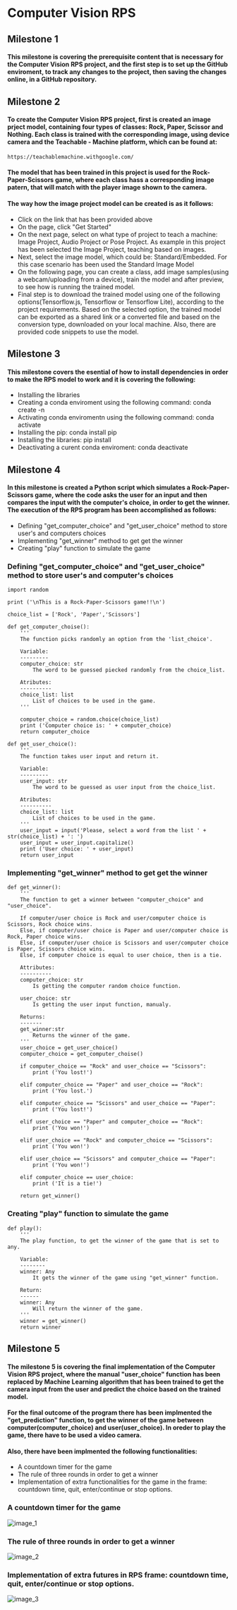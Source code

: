 # Computer Vision RPS
## Milestone 1
#### This milestone is covering the prerequisite content that is necessary for the Computer Vision RPS project, and the first step is to set up the GitHub enviroment, to track any changes to the project, then saving the changes online, in a GitHub repository. 

## Milestone 2
#### To create the Computer Vision RPS project, first is created an image prject model, containing four types of classes: Rock, Paper, Scissor and Nothing. Each class is trained with the corresponding image, using device camera and the Teachable - Machine platform, which can be found at: 
```
https://teachablemachine.withgoogle.com/
```
#### The model that has been trained in this project is used for the Rock-Paper-Scissors game, where each class hass a corresponding image patern, that will match with the player image shown to the camera. 
#### The way how the image project model can be created is as it follows:
* Click on the link that has been provided above
* On the page, click "Get Started"
* On the next page, select on what type of project to teach a machine: Image Project, Audio Project or Pose Project. As example in this project has been selected the Image Project, teaching based on images.
* Next, select the image model, which could be: Standard/Embedded. For this case scenario has been used the Standard Image Model
* On the following page, you can create a class, add image samples(using a webcam/uploading from a device), train the model and after preview, to see how is running the trained model.
* Final step is to download the trained model using one of the following options(Tensorflow.js, Tensorflow or Tensorflow Lite), according to the project requirements. Based on the selected option, the trained model can be exported as a shared link or a converted file and based on the conversion type, downloaded on your local machine. Also, there are provided code snippets to use the model.

## Milestone 3
#### This milestone covers the esential of how to install dependencies in order to make the RPS model to work and it is covering the following: 
* Installing the libraries
* Creating a conda enviroment using the following command: conda create -n <name of enviroment>
* Activating conda enviromentn using the following command: conda activate <name of enviroment>
* Installing the pip: conda install pip
* Installing the libraries: pip install <name of library>
* Deactivating a curent conda enviroment: conda deactivate

## Milestone 4
#### In this milestone is created a Python script which simulates a Rock-Paper-Scissors game, where the code asks the user for an input and then compares the input with the computer's choice, in order to get the winner. The execution of the RPS program has been accomplished as follows:
* Defining "get_computer_choice" and "get_user_choice" method to store user's and computers choices
* Implementing "get_winner" method to get get the winner
* Creating "play" function to simulate the game

### Defining "get_computer_choice" and "get_user_choice" method to store user's and computer's choices
```
import random

print ('\nThis is a Rock-Paper-Scissors game!!\n')

choice_list = ['Rock', 'Paper','Scissors']

def get_computer_choise():
    '''
    The function picks randomly an option from the 'list_choice'.
    
    Variable:
    ---------
    computer_choice: str
        The word to be guessed piecked randomly from the choice_list.
    
    Atributes:
    ----------
    choice_list: list
        List of choices to be used in the game.
    '''
    
    computer_choice = random.choice(choice_list)
    print ('Computer choice is: ' + computer_choice)
    return computer_choice

def get_user_choice():
    '''
    The function takes user input and return it.
    
    Variable:
    ---------
    user_input: str
        The word to be guessed as user input from the choice_list.
    
    Atributes:
    ----------
    choice_list: list
        List of choices to be used in the game.
    '''
    user_input = input('Please, select a word from the list ' + str(choice_list) + ': ')
    user_input = user_input.capitalize()
    print ('User choice: ' + user_input)
    return user_input
```
### Implementing "get_winner" method to get get the winner
```
def get_winner():
    '''
    The function to get a winner between "computer_choice" and "user_choice".
    
    If computer/user choice is Rock and user/computer choice is Scissors, Rock choice wins.
    Else, if computer/user choice is Paper and user/computer choice is Rock, Paper choice wins.
    Else, if computer/user choice is Scissors and user/computer choice is Paper, Scissors choice wins.
    Else, if computer choice is equal to user choice, then is a tie.
    
    Attributes:
    ----------
    computer_choice: str
        Is getting the computer random choice function.

    user_choice: str
        Is getting the user input function, manualy.

    Returns:
    -------
    get_winner:str
        Returns the winner of the game.
    '''
    user_choice = get_user_choice()
    computer_choice = get_computer_choise()
    
    if computer_choice == "Rock" and user_choice == "Scissors":
        print ('You lost!')
        
    elif computer_choice == "Paper" and user_choice == "Rock":
        print ('You lost.')
        
    elif computer_choice == "Scissors" and user_choice == "Paper":
        print ('You lost!')
    
    elif user_choice == "Paper" and computer_choice == "Rock":
        print ('You won!')
        
    elif user_choice == "Rock" and computer_choice == "Scissors":
        print ('You won!')
        
    elif user_choice == "Scissors" and computer_choice == "Paper":
        print ('You won!')
    
    elif computer_choice == user_choice:
        print ('It is a tie!')
    
    return get_winner()
```
### Creating "play" function to simulate the game
```
def play():
    '''
    The play function, to get the winner of the game that is set to any.
    
    Variable:
    --------
    winner: Any
        It gets the winner of the game using "get_winner" function.
        
    Return:
    ------
    winner: Any
        Will return the winner of the game.
    '''
    winner = get_winner()
    return winner

```
## Milestone 5

#### The milestone 5 is covering the final implementation of the Computer Vision RPS project, where the manual "user_choice" function has been replaced by Machine Learning algorithm that has been trained to get the camera input from the user and predict the choice based on the trained model.
#### For the final outcome of the program there has been implmented the "get_prediction" function, to get the winner of the game between computer(computer_choice) and user(user_choice). In oreder to play the game, there have to be used a video camera. 
#### Also, there have been implmented the following functionalities:
* A countdown timer for the game
* The rule of three rounds in order to get a winner
* Implementation of extra functionalities for the game in the frame: countdown time, quit, enter/continue or stop options. 

### A countdown timer for the game

![image_1](https://user-images.githubusercontent.com/116363766/211667980-ad9358f3-084c-433a-aa8f-c5d8991b6a2b.png)

### The rule of three rounds in order to get a winner

![image_2](https://user-images.githubusercontent.com/116363766/211668133-feb57945-b451-4196-a8dd-a6fe87ff976a.png)

### Implementation of extra futures in RPS frame: countdown time, quit, enter/continue or stop options.

![image_3](https://user-images.githubusercontent.com/116363766/211668275-5c1ee360-f6be-421a-99f6-0353d9a24a66.png)
